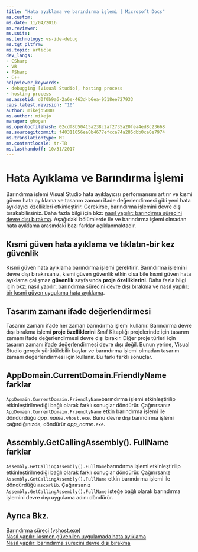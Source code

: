 ```yaml
---
title: "Hata ayıklama ve barındırma işlemi | Microsoft Docs"
ms.custom: 
ms.date: 11/04/2016
ms.reviewer: 
ms.suite: 
ms.technology: vs-ide-debug
ms.tgt_pltfrm: 
ms.topic: article
dev_langs:
- CSharp
- VB
- FSharp
- C++
helpviewer_keywords:
- debugging [Visual Studio], hosting process
- hosting process
ms.assetid: d0f0b9a6-2a6e-463d-b6ea-9518ee727933
caps.latest.revision: "10"
author: mikejo5000
ms.author: mikejo
manager: ghogen
ms.openlocfilehash: 02cdf8b50415a238c2af2735a20fea4ed8c23668
ms.sourcegitcommit: f40311056ea0b4677efcca74a285dbb0ce0e7974
ms.translationtype: MT
ms.contentlocale: tr-TR
ms.lasthandoff: 10/31/2017
---
```

# <a name="debugging-and-the-hosting-process"></a>Hata Ayıklama ve Barındırma İşlemi
Barındırma işlemi Visual Studio hata ayıklayıcısı performansını artırır ve kısmi güven hata ayıklama ve tasarım zamanı ifade değerlendirmesi gibi yeni hata ayıklayıcı özellikleri etkinleştirir. Gerekirse, barındırma işlemini devre dışı bırakabilirsiniz. Daha fazla bilgi için bkz: [nasıl yapılır: barındırma sürecini devre dışı bırakma](../ide/how-to-disable-the-hosting-process.md). Aşağıdaki bölümlerde ile ve barındırma işlemi olmadan hata ayıklama arasındaki bazı farklar açıklanmaktadır.  
  
## <a name="partial-trust-debugging-and-click-once-security"></a>Kısmi güven hata ayıklama ve tıklatın-bir kez güvenlik  
 Kısmi güven hata ayıklama barındırma işlemi gerektirir. Barındırma işlemini devre dışı bırakırsanız, kısmi güven güvenlik etkin olsa bile kısmi güven hata ayıklama çalışmaz **güvenlik** sayfasında **proje özelliklerini**. Daha fazla bilgi için bkz: [nasıl yapılır: barındırma sürecini devre dışı bırakma](../ide/how-to-disable-the-hosting-process.md) ve [nasıl yapılır: bir kısmi güven uygulama hata ayıklama](../debugger/how-to-debug-a-partial-trust-application.md).  
  
## <a name="design-time-expression-evaluation"></a>Tasarım zamanı ifade değerlendirmesi  
 Tasarım zamanı ifade her zaman barındırma işlemi kullanır. Barındırma devre dışı bırakma işlemi **proje özelliklerini** Sınıf Kitaplığı projelerinde için tasarım zamanı ifade değerlendirmesi devre dışı bırakır. Diğer proje türleri için tasarım zamanı ifade değerlendirmesi devre dışı değil. Bunun yerine, Visual Studio gerçek yürütülebilir başlar ve barındırma işlemi olmadan tasarım zamanı değerlendirmesi için kullanır. Bu farkı farklı sonuçlar.  
  
## <a name="appdomaincurrentdomainfriendlyname-differences"></a>AppDomain.CurrentDomain.FriendlyName farklar  
 `AppDomain.CurrentDomain.FriendlyName`barındırma işlemi etkinleştirilip etkinleştirilmediği bağlı olarak farklı sonuçlar döndürür. Çağırırsanız `AppDomain.CurrentDomain.FriendlyName` etkin barındırma işlemi ile döndürdüğü *app_name*`.vhost.exe`. Bunu devre dışı barındırma işlemi çağırdığınızda, döndürür *app_name*`.exe`.  
  
## <a name="assemblygetcallingassemblyfullname-differences"></a>Assembly.GetCallingAssembly(). FullName farklar  
 `Assembly.GetCallingAssembly().FullName`barındırma işlemi etkinleştirilip etkinleştirilmediği bağlı olarak farklı sonuçlar döndürür. Çağırırsanız `Assembly.GetCallingAssembly().FullName` etkin barındırma işlemi ile döndürdüğü `mscorlib`. Çağırırsanız `Assembly.GetCallingAssembly().FullName` isteğe bağlı olarak barındırma işlemini devre dışı uygulama adını döndürür.  
  
## <a name="see-also"></a>Ayrıca Bkz.  
 [Barındırma süreci (vshost.exe)](../ide/hosting-process-vshost-exe.md)   
 [Nasıl yapılır: kısmen güvenilen uygulamada hata ayıklama](../debugger/how-to-debug-a-partial-trust-application.md)   
 [Nasıl yapılır: barındırma sürecini devre dışı bırakma](../ide/how-to-disable-the-hosting-process.md)
